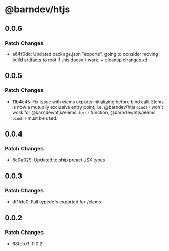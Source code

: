# @barndev/htjs

## 0.0.6

### Patch Changes

- a64f0dd: Updated package.json "exports", going to consider moving build artifacts to root if this doesn't work. + cleanup changes xd

## 0.0.5

### Patch Changes

- 11b4c45: Fix issue with elems exports initializing before bind call. Elems is now a mutually exclusive entry point; i.e. @barndev/htjs `bind()` won't work for @barndev/htjs/elems `div()` function, @barndev/htjs/elems `bind()` must be used.

## 0.0.4

### Patch Changes

- 8c0a029: Updated to ship preact JSX types

## 0.0.3

### Patch Changes

- df1fde0: Full typedefs exported for /elems

## 0.0.2

### Patch Changes

- 68feb71: 0.0.2
